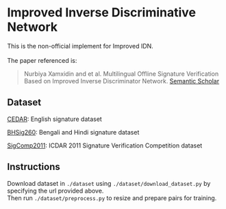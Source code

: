 # Improved Inverse Discriminative Network

This is the non-official implement for Improved IDN.<br><br>
The paper referenced is:

> Nurbiya Xamxidin and et al. Multilingual Offline Signature Verification Based on Improved Inverse Discriminator Network. [Semantic Scholar](https://www.semanticscholar.org/paper/Multilingual-Offline-Signature-Verification-Based-Xamxidin-Mahpirat/8e28b02fb36ecf4f96798bd16825d8e1003dbb08)



## Dataset

[CEDAR](http://www.cedar.buffalo.edu/NIJ/data/signatures.rar): English signature dataset

[BHSig260](https://drive.google.com/file/d/0B29vNACcjvzVc1RfVkg5dUh2b1E): Bengali and Hindi signature dataset

[SigComp2011](http://www.iapr-tc11.org/mediawiki/index.php/ICDAR_2011_Signature_Verification_Competition_(SigComp2011)): ICDAR 2011 Signature Verification Competition dataset

## Instructions

Download dataset in `./dataset` using `./dataset/download_dataset.py` by specifying the url provided above.<br>
Then run `./dataset/preprocess.py` to resize and prepare pairs for training.
